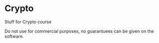 # Crypto
Stuff for Crypto course

Do not use for commercial purposes, no guarantuees can be given on the software. 
